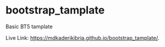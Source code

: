 # bootstrap_tamplate
Basic BT5 tamplate

Live Link: https://mdkaderikibria.github.io/bootstrap_tamplate/.
